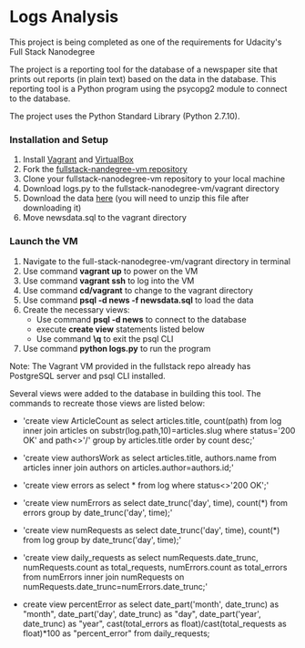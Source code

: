 # Logs Analysis

This project is being completed as one of the requirements for Udacity's Full Stack Nanodegree

The project is a reporting tool for the database of a newspaper site that prints out reports (in plain text) based on the data in the database. This reporting tool is a Python program using the psycopg2 module to connect to the database.

The project uses the Python Standard Library (Python 2.7.10).

### Installation and Setup

1. Install [Vagrant](https://www.vagrantup.com/) and [VirtualBox](https://www.virtualbox.org/)
2. Fork the [fullstack-nandegree-vm repository](https://github.com/udacity/fullstack-nanodegree-vm)
3. Clone your fullstack-nanodegree-vm repository to your local machine
4. Download logs.py to the fullstack-nanodegree-vm/vagrant directory
5. Download the data [here](https://d17h27t6h515a5.cloudfront.net/topher/2016/August/57b5f748_newsdata/newsdata.zip) (you will need to unzip this file after downloading it)
6. Move newsdata.sql to the vagrant directory

### Launch the VM

1. Navigate to the full-stack-nanodegree-vm/vagrant directory in terminal
2. Use command **vagrant up** to power on the VM
3. Use command **vagrant ssh** to log into the VM
4. Use command **cd/vagrant** to change to the vagrant directory
5. Use command **psql -d news -f newsdata.sql** to load the data
6. Create the necessary views:
    - Use command **psql -d news** to connect to the database
    - execute **create view** statements listed below
    - Use command **\q** to exit the psql CLI
7. Use command **python logs.py** to run the program

Note: The Vagrant VM provided in the fullstack repo already has PostgreSQL server and psql CLI installed.

Several views were added to the database in building this tool. The commands to recreate those views are listed below:

 - 'create view ArticleCount as select articles.title, count(path) from log inner join articles on substr(log.path,10)=articles.slug where status='200 OK' and path<>'/' group by articles.title order by count desc;'

 - 'create view authorsWork as select articles.title, authors.name from articles inner join authors on articles.author=authors.id;'

 - 'create view errors as select * from log where status<>'200 OK';'

 - 'create view numErrors as select date_trunc('day', time), count(*) from errors group by date_trunc('day', time);'

 - 'create view numRequests as select date_trunc('day', time), count(*) from log group by date_trunc('day', time);'

 - 'create view daily_requests as select numRequests.date_trunc, numRequests.count as total_requests, numErrors.count as total_errors from numErrors inner join numRequests on numRequests.date_trunc=numErrors.date_trunc;'

 - create view percentError as select date_part('month', date_trunc) as "month", date_part('day', date_trunc) as "day", date_part('year', date_trunc) as "year", cast(total_errors as float)/cast(total_requests as float)*100 as "percent_error" from daily_requests;
